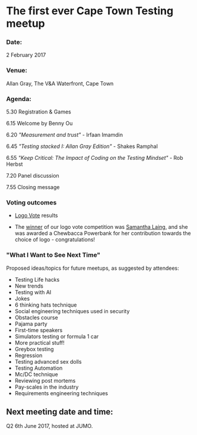 # The first ever Cape Town Testing meetup

### Date: 
2 February 2017

### Venue: 
Allan Gray, The V&A Waterfront, Cape Town
 
### Agenda:

5.30 Registration & Games

6.15 Welcome by Benny Ou

6.20 *"Measurement and trust"* - Irfaan Imamdin

6.45 *"Testing stacked I: Allan Gray Edition"* - Shakes Ramphal 

6.55 *"Keep Critical: The Impact of Coding on the Testing Mindset"* - Rob Herbst

7.20 Panel discussion

7.55 Closing message


### Voting outcomes

 * [Logo Vote](https://twitter.com/CapeTownTesting/status/829972053923098624) results

 * The [winner](https://twitter.com/CapeTownTesting/status/829666972614926336) of our logo vote competition was [Samantha Laing](https://twitter.com/samlaing), and she was awarded a Chewbacca Powerbank for her contribution towards the choice of logo - congratulations!

### "What I Want to See Next Time"

Proposed ideas/topics for future meetups, as suggested by attendees:

* Testing Life hacks
* New trends
* Testing with AI
* Jokes
* 6 thinking hats technique
* Social engineering techniques used in security
* Obstacles course
* Pajama party
* First-time speakers                    
* Simulators testing or formula 1 car     
* More practical stuff!
* Greybox testing
* Regression
* Testing advanced sex dolls
* Testing Automation
* Mc/DC technique
* Reviewing post mortems
* Pay-scales in the industry
* Requirements engineering techniques

## Next meeting date and time:

Q2 6th June 2017, hosted at JUMO.


